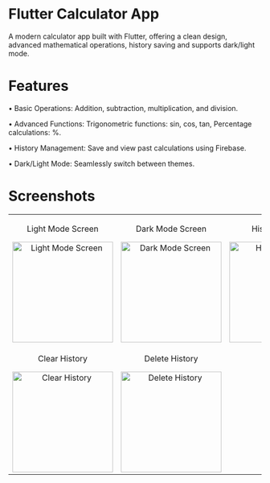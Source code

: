 # Flutter Calculator App

A modern calculator app built with Flutter, offering a clean design, advanced mathematical operations, history saving and supports dark/light mode.

# Features

• Basic Operations: Addition, subtraction, multiplication, and division.

• Advanced Functions: Trigonometric functions: sin, cos, tan, Percentage calculations: %.

• History Management: Save and view past calculations using Firebase.

• Dark/Light Mode: Seamlessly switch between themes.

# Screenshots

<table>
  <tr>
    <!-- Row 1 -->
    <td align="center">
      <p>Light Mode Screen</p>
      <img src="https://github.com/user-attachments/assets/a8a148f0-fe10-4866-ade5-8531c1d13c07" alt="Light Mode Screen" width="200">
    </td>
    <td align="center">
      <p>Dark Mode Screen</p>
      <img src="https://github.com/user-attachments/assets/b49e3e29-d6f2-4496-a733-19e474011d38" alt="Dark Mode Screen" width="200">
    </td>
    <td align="center">
      <p>History Screen</p>
      <img src="https://github.com/user-attachments/assets/4eea18ec-16a4-4ce2-9d40-1099317b53e3" alt="History Screen" width="200">
    </td>
  </tr>
  <tr>
    <!-- Row 2 -->
    <td align="center">
      <p>Clear History</p>
      <img src="https://github.com/user-attachments/assets/dc53bb61-e29c-45d9-aae1-aaf32c3a5b52" alt="Clear History" width="200">
    </td>
    <td align="center">
      <p>Delete History</p>
      <img src="https://github.com/user-attachments/assets/4ba6f2b0-4ae0-49ff-b5f4-e23687e3a5f7" alt="Delete History" width="200">
    </td>
 
